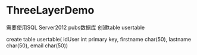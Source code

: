 # ThreeLayerDemo
需要使用SQL Server2012 pubs数据库
创建table  usertable


create table usertable(
idUser int primary key,
firstname char(50),
lastname char(50),
email char(50))

